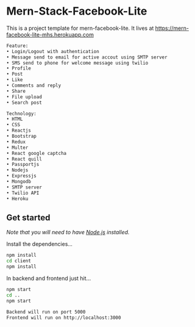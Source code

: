 # Mern-Stack-Facebook-Lite

This is a project template for mern-facebook-lite. It lives at https://mern-facebook-lite-mhs.herokuapp.com

```bash
Feature:
• Login/Logout with authentication
• Message send to email for active accout using SMTP server
• SMS send to phone for welcome message using twilio
• Profile 
• Post
• Like
• Comments and reply
• Share
• File upload
• Search post

Technology:
• HTML
• CSS
• Reactjs
• Bootstrap
• Redux
• Multer
• React google captcha
• React quill
• Passportjs
• Nodejs
• Expressjs
• Mongodb
• SMTP server
• Twilio API
• Heroku
```

## Get started

*Note that you will need to have [Node.js](https://nodejs.org) installed.*

Install the dependencies...
```bash
npm install
cd client
npm install
```

In backend and frontend just hit...
```bash
npm start
cd ..
npm start
```

```bash
Backend will run on port 5000
Frontend will run on http://localhost:3000
```